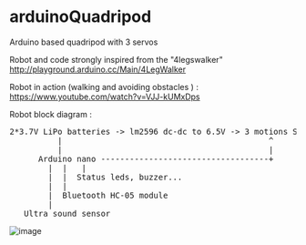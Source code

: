 # arduinoQuadripod
Arduino based quadripod with 3 servos

Robot and code strongly inspired from  the "4legswalker" http://playground.arduino.cc/Main/4LegWalker   

Robot in action (walking and avoiding obstacles ) :  https://www.youtube.com/watch?v=VJJ-kUMxDps

Robot block diagram :

<pre>
2*3.7V LiPo batteries -> lm2596 dc-dc to 6.5V -> 3 motions Servos + radar mini servo
          |                                           ^
          |                                           |
      Arduino nano -----------------------------------+
        |  |   |
        |  |  Status leds, buzzer...
        |  |
        |  Bluetooth HC-05 module
        |
   Ultra sound sensor
</pre>

![image](https://cloud.githubusercontent.com/assets/377778/7671552/a24be7e4-fcd5-11e4-8a29-57907ae6fc59.jpg)
